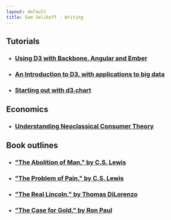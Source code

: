 ```yaml
---
layout: default
title: Sam Selikoff - Writing
---
```


<h2 class="thin subtitle muted">Tutorials</h2>   

 - <h3><a href="/tutorials/d3-backbone-angular-ember/1_original.html">Using D3 with Backbone, Angular and Ember</a></h3>
 - <h3><a href="/tutorials/intro-to-d3-big-data.html">An Introduction to D3, with applications to big data</a></h3>
 - <h3><a href="/tutorials/starting-out-with-d3-chart.html">Starting out with d3.chart</a></h3>

<h2 class="thin subtitle muted">Economics</h2>   

 - <h3><a href="/writing/economics/understanding-neoclassical-consumer-theory">Understanding Neoclassical Consumer Theory</a></h3>

<h2 class="thin subtitle muted">Book outlines</h2> 

 - <h3><a href="/writing/book-outlines/cs-lewis-abolition-of-man.html">"The Abolition of Man," by C.S. Lewis</a></h3>

 - <h3><a href="/writing/book-outlines/cs-lewis-problem-of-pain.html">"The Problem of Pain," by C.S. Lewis</a></h3>   

 - <h3><a href="/writing/book-outlines/thomas-dilorenzo-the-real-lincoln.html">"The Real Lincoln," by Thomas DiLorenzo</a></h3>   
 
 - <h3><a href="/writing/book-outlines/ron-paul-case-for-gold.html">"The Case for Gold," by Ron Paul</a></h3>   
